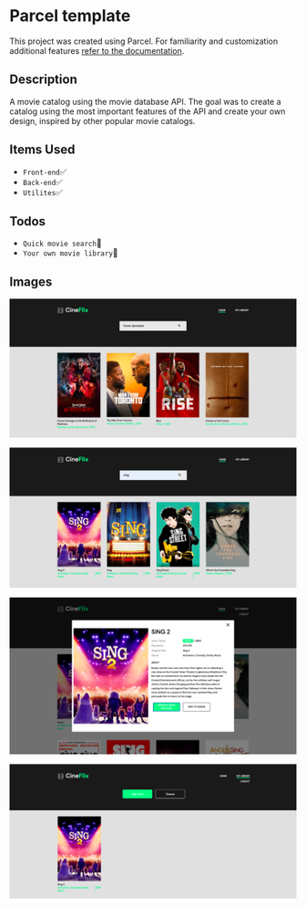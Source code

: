 # Parcel template

This project was created using Parcel. For familiarity and customization
additional features [refer to the documentation](https://parceljs.org/).

## Description
A movie catalog using the movie database API.
The goal was to create a catalog using the most important features of the API and create your own design, inspired by other popular movie catalogs.

## Items Used
- ```Front-end```:white_check_mark:
- ```Back-end```:white_check_mark:
- ```Utilites```:white_check_mark:

## Todos
- ```Quick movie search```:black_square_button:
- ```Your own movie library```:black_square_button:

## Images 
![Image for Page](./screen-img/img-1.png)

![Image for Search](./screen-img/img-2.png)

![Image for Modal Window](./screen-img/img-3.png)

![Image for Watched films](./screen-img/img-4.png)